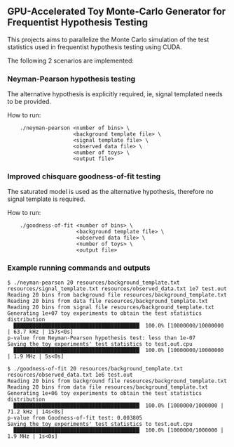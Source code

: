## GPU-Accelerated Toy Monte-Carlo Generator for Frequentist Hypothesis Testing


This projects aims to parallelize the Monte Carlo simulation of the test statistics used in frequentist hypothesis testing using CUDA.

The following 2 scenarios are implemented: 

### Neyman-Pearson hypothesis testing
The alternative hypothesis is explicitly required, ie, signal templated needs to be provided.

How to run: 
```
    ./neyman-pearson <number of bins> \
                     <background template file> \
                     <signal template file> \
                     <observed data file> \
                     <number of toys> \
                     <output file> 
```

### Improved chisquare goodness-of-fit testing
The saturated model is used as the alternative hypothesis, therefore no signal template is required.

How to run:
```
    ./goodness-of-fit <number of bins> \
                      <background template file> \
                      <observed data file> \
                      <number of toys> \
                      <output file>
```

### Example running commands and outputs
```
$ ./neyman-pearson 20 resources/background_template.txt resources/signal_template.txt resources/observed_data.txt 1e7 test.out
Reading 20 bins from background file resources/background_template.txt
Reading 20 bins from data file resources/background_template.txt
Reading 20 bins from signal file resources/background_template.txt
Generating 1e+07 toy experiments to obtain the test statistics distribution
  ████████████████████████████████████████▏ 100.0% [10000000/10000000 | 63.7 kHz | 157s<0s]
p-value from Neyman-Pearson hypothesis test: less than 1e-07
Saving the toy experiments' test statistics to test.out.cpu
  ████████████████████████████████████████▏ 100.0% [10000000/10000000 | 1.9 MHz | 5s<0s]
```
```
$ ./goodness-of-fit 20 resources/background_template.txt resources/observed_data.txt 1e6 test.out
Reading 20 bins from background file resources/background_template.txt
Reading 20 bins from data file resources/background_template.txt
Generating 1e+06 toy experiments to obtain the test statistics distribution
  ████████████████████████████████████████▏ 100.0% [1000000/1000000 | 71.2 kHz | 14s<0s]
p-value from Goodness-of-fit test: 0.003805
Saving the toy experiments' test statistics to test.out.cpu
  ████████████████████████████████████████▏ 100.0% [1000000/1000000 | 1.9 MHz | 1s<0s]
```
